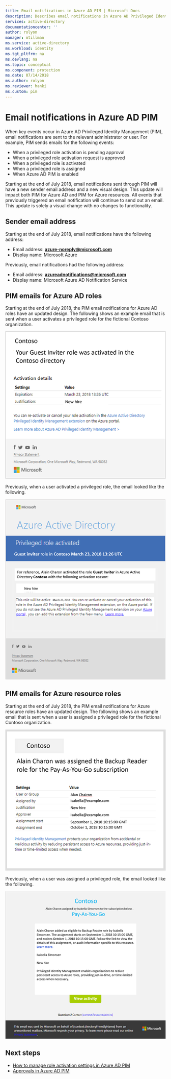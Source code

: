```yaml
---
title: Email notifications in Azure AD PIM | Microsoft Docs
description: Describes email notifications in Azure AD Privileged Identity Management (PIM)
services: active-directory
documentationcenter: ''
author: rolyon
manager: mtillman
ms.service: active-directory
ms.workload: identity
ms.tgt_pltfrm: na
ms.devlang: na
ms.topic: conceptual
ms.component: protection
ms.date: 07/14/2018
ms.author: rolyon
ms.reviewer: hanki
ms.custom: pim
---
```



# Email notifications in Azure AD PIM

When key events occur in Azure AD Privileged Identity Management (PIM), email notifications are sent to the relevant administrator or user. For example, PIM sends emails for the following events:

- When a privileged role activation is pending approval
- When a privileged role activation request is approved
- When a privileged role is activated
- When a privileged role is assigned
- When Azure AD PIM is enabled

Starting at the end of July 2018, email notifications sent through PIM will have a new sender email address and a new visual design. This update will impact both PIM for Azure AD and PIM for Azure resources. All events that previously triggered an email notification will continue to send out an email. This update is solely a visual change with no changes to functionality.

## Sender email address

Starting at the end of July 2018, email notifications have the following address:

- Email address:  **azure-noreply@microsoft.com**
- Display name: Microsoft Azure

Previously, email notifications had the following address:

- Email address:  **azureadnotifications@microsoft.com**
- Display name: Microsoft Azure AD Notification Service

## PIM emails for Azure AD roles

Starting at the end of July 2018, the PIM email notifications for Azure AD roles have an updated design. The following shows an example email that is sent when a user activates a privileged role for the fictional Contoso organization.

![New PIM email for Azure AD roles](./media/pim-email-notifications/email-directory-new.png)

Previously, when a user activated a privileged role, the email looked like the following.

![Old PIM email for Azure AD roles](./media/pim-email-notifications/email-directory-old.png)

## PIM emails for Azure resource roles

Starting at the end of July 2018, the PIM email notifications for Azure resource roles have an updated design. The following shows an example email that is sent when a user is assigned a privileged role for the fictional Contoso organization.

![New PIM email for Azure resource roles](./media/pim-email-notifications/email-resources-new.png)

Previously, when a user was assigned a privileged role, the email looked like the following.

![Old PIM email for Azure resource roles](./media/pim-email-notifications/email-resources-old.png)

## Next steps

- [How to manage role activation settings in Azure AD PIM](pim-how-to-change-default-settings.md)
- [Approvals in Azure AD PIM](azure-ad-pim-approval-workflow.md)
